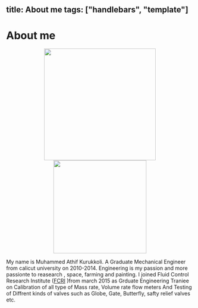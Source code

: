 title: About me
tags: ["handlebars", "template"]
---

# About me

<center><img src="img/m1.jpg" width="300"/><img src="img/me.jpeg" width="250"/></center>


My name is Muhammed Athif Kurukkoli. A Graduate Mechanical Engineer from calicut university on 2010-2014. Engineering is my passion and more passionte to reasearch , space, farming and painting. I joined Fluid Control Research Institute ([FCRI](http://www.fcriindia.com/) )from march 2015 as Grduate Engineering Traniee on Calibration of all type of Mass rate, Volume rate flow meters And Testing of Diffrent kinds of valves such as Globe, Gate, Butterfly, safty relief valves etc.


